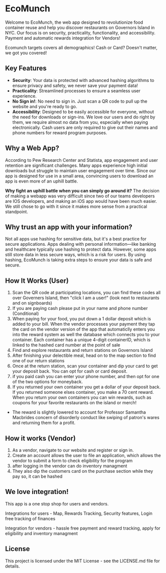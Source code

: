 # EcoMunch

Welcome to EcoMunch, the web app designed to revolutionize food container reuse and help you discover restaurants on Governors Island in NYC. Our focus is on security, practicality, functionality, and accessibility. Payment and automatic rewards integration for Vendors!

Ecomunch targets covers all demographics! Cash or Card? Doesn't matter, we got you covered!

## Key Features

- **Security**: Your data is protected with advanced hashing algorithms to ensure privacy and safety, we never save your payment data!
- **Practicality**: Streamlined processes to ensure a seamless user experience. 
- **No Sign in!**: No need to sign in. Just scan a QR code to pull up the website and you're ready to go. 
- **Accessibility**: Designed to be easily accessible for everyone, without the need for downloads or sign-ins. We love our users and do right by them, we require almost no data from you, especially when paying electronically. Cash users are only required to give out their names and phone numbers for reward program purposes. 

## Why a Web App?

According to Pew Research Center and Statista, app engagement and user retention are significant challenges. Many apps experience high initial downloads but struggle to maintain user engagement over time. Since our app is designed for use in a small area, convincing users to download an app is even more of an uphill battle. 

**Why fight an uphill battle when you can simply go around it?**
The decision of making a webapp was very difficult since two of our teams developers are IOS developers, and making an iOS app would have been much easier. We still chose to go with it since it makes more sense from a practical standpoint. 

## Why trust an app with your information?

Not all apps use hashing for sensitive data, but it's a best practice for secure applications. Apps dealing with personal information—like banking and healthcare typically use hashing to protect data.
However, some apps still store data in less secure ways, which is a risk for users. By using hashing, EcoMunch is taking extra steps to ensure your data is safe and secure.

## How It Works (User)

1. Scan the QR code at participating locations, you can find these codes all over Governers Island, then "click I am a user!" (look next to restaurants and on signboards)
2. If you are paying cash please put in your name and phone number (Conditional)
3. When paying for your food, you put down a 1 dollar deposit which is added to your bill. When the vendor processes your payment they tap the card on the vendor version of the app that automaticlly enters you into the reward system as well the database which connects you to your container. Each container has a unique 4-digit containerID, which is linked to the hashed card number at the point of sale
4. Find and explore restaurants and return stations on Governors Island
5. After finishing your delectible meal, head on to the map section to find one of our return stations
6. Once at the return station, scan your container and dip your card to get your deposit back. You can opt for cash or card deposit.
7. if you paid cash you can enter your phone number, and then opt for one of the two options for moneyback.
8. If you returned your own container you get a dollar of your deposit back. If you returned someone elses container, you make a 70 cent reward. When you return your own containers you can win rewards, such as coupons for your favorite restaurants on the island or merch!

* The reward is slightly lowered to account for Professor Samantha Macbrides concern of disorderly conduct like swiping of patron's wares and returning them for a profit.

## How it works (Vendor)

1. As a vendor, navigate to our website and register or sign in.
2. Create an account allows the user to file an application, which allows the vendor to submit a form to check eligibility for the program
3. after logging in the vendor can do inventory managment
4. They also dip the customers card on the purchase section while they pay so, it can be hashed
   
## We love integration!

This app is a one stop shop for users and vendors.

Integrations for users - Map, Rewards Tracking, Security features, Login free tracking of finances

Integration for vendors - hassle free payment and reward tracking, apply for eligibility and inventory managment





## License

This project is licensed under the MIT License - see the LICENSE.md file for details.


